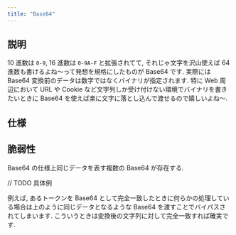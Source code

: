 ```yaml
---
title: "Base64"
---
```


## 説明
10 進数は `0-9`, 16 進数は `0-9A-F` と拡張されてて, それじゃ文字を沢山使えば 64 進数も書けるよね～って発想を規格にしたものが Base64 です. 実際には Base64 変換前のデータは数字ではなくバイナリが指定されます. 特に Web 周辺において URL や Cookie など文字列しか受け付けない環境でバイナリを書きたいときに Base64 を使えば楽に文字に落とし込んで渡せるので嬉しいよね～.

## 仕様


## 脆弱性
Base64 の仕様上同じデータを表す複数の Base64 が存在する.

// TODO 具体例

例えば, あるトークンを Base64 として完全一致したときに何らかの処理している場合は上のように同じデータとなるような Base64 を渡すことでバイパスされてしまいます. こういうときは変換後の文字列に対して完全一致すれば確実です.
